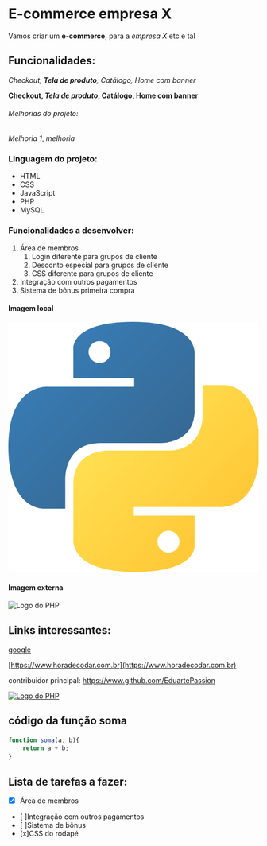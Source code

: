 # E-commerce empresa X

Vamos criar um **e-commerce**, para a *empresa X* etc e tal

## Funcionalidades:

_Checkout, **Tela de produto**, Catálogo, Home com banner_

**Checkout, _Tela de produto_, Catálogo, Home com banner**

###### Melhorias do projeto:

_Melhoria 1_, _melhoria_

### Linguagem do projeto:

* HTML
* CSS
* JavaScript
* PHP
* MySQL

### Funcionalidades a desenvolver:

1. Área de membros
    1. Login diferente para grupos de cliente
    2. Desconto especial para grupos de cliente
    3. CSS diferente para grupos de cliente
2. Integração com outros pagamentos
3. Sistema de bônus primeira compra

#### Imagem local

![Logo do Python](img/python.png)

#### Imagem externa

![Logo do PHP](https://upload.wikimedia.org/wikipedia/commons/2/27/PHP-logo.svg)

## Links interessantes:

[google](https://www.google.com)

[https://www.horadecodar.com.br](https://www.horadecodar.com.br)

contribuidor principal: https://www.github.com/EduartePassion

[![Logo do PHP](https://upload.wikimedia.org/wikipedia/commons/2/27/PHP-logo.svg)](https://www.github.com/EduartePassion)

## código da função soma

``` javascript
function soma(a, b){
    return a + b;
}
```

## Lista de tarefas a fazer:

- [x] Área de membros
- [ ]Integração com outros pagamentos
- [ ]Sistema de bônus
- [x]CSS do rodapé